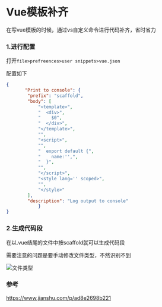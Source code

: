 # Vue模板补齐



在写vue模板的时候，通过vs自定义命令进行代码补齐，省时省力



### 1.进行配置

打开`file>prefreences>user snippets>vue.json`

配置如下

```json
{
       "Print to console": {
        "prefix": "scaffold",
        "body": [
            "<template>",
            "  <div>",
            "    $0",
            "  </div>",
            "</template>",
            "",
            "<script>",
            "",
            "  export default {",
            "    name:'',",
            "  }",
            "",
            "</script>",
            "<style lang='' scoped>",
            "",
            "</style>"
        ],
        "description": "Log output to console"
			}
}
```



### 2.生成代码段

在以.vue结尾的文件中按scaffold就可以生成代码段

需要注意的问题是要手动修改文件类型，不然识别不到

![文件类型](https://upload-images.jianshu.io/upload_images/1420246-119a4879cee8a7b9.png?imageMogr2/auto-orient/strip|imageView2/2/w/1200/format/webp)

### 参考

 https://www.jianshu.com/p/ad8e2698b221 

